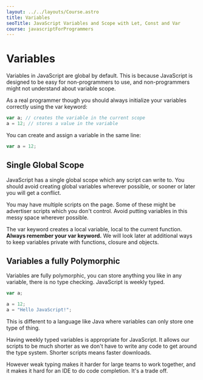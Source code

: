 ```yaml
---
layout: ../../layouts/Course.astro
title: Variables
seoTitle: JavaScript Variables and Scope with Let, Const and Var
course: javascriptForProgrammers
---
```


# Variables

Variables in JavaScript are global by default. This is because JavaScript is designed to be easy for non-programmers to use, and non-programmers might not understand about variable scope.

As a real programmer though you should always initialize your variables correctly using the var keyword:

```js
var a; // creates the variable in the current scope
a = 12; // stores a value in the variable
```

You can create and assign a variable in the same line:

```js
var a = 12;
```

## Single Global Scope

JavaScript has a single global scope which any script can write to. You should avoid creating global variables wherever possible, or sooner or later you will get a conflict.

You may have multiple scripts on the page. Some of these might be advertiser scripts which you don't control. Avoid putting variables in this messy space wherever possible.

The var keyword creates a local variable, local to the current function. **Always remember your var keyword.** We will look later at additional ways to keep variables private with functions, closure and objects.

## Variables a fully Polymorphic

Variables are fully polymorphic, you can store anything you like in any variable, there is no type checking. JavaScript is weekly typed.

```js
var a;

a = 12;
a = "Hello JavaScript!";
```

This is different to a language like Java where variables can only store one type of thing.

Having weekly typed variables is appropriate for JavaScript. It allows our scripts to be much shorter as we don't have to write any code to get around the type system. Shorter scripts means faster downloads.

However weak typing makes it harder for large teams to work together, and it makes it hard for an IDE to do code completion. It's a trade off.
